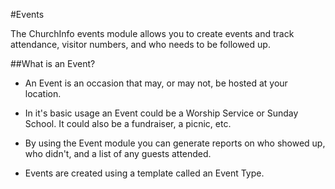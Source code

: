 #Events

The ChurchInfo events module allows you to create events and track attendance, visitor numbers, and who needs to be followed up.

##What is an Event?

- An Event is an occasion that may, or may not, be hosted at your location.

- In it's basic usage an Event could be a Worship Service or Sunday School. It could also be a fundraiser, a picnic, etc. 

- By using the Event module you can generate reports on who showed up, who didn't, and a list of any guests attended. 

- Events are created using a template called an Event Type.
